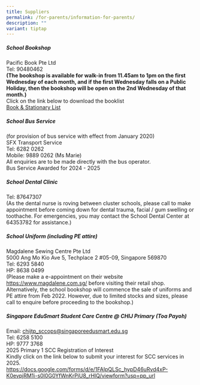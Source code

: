 ```yaml
---
title: Suppliers
permalink: /for-parents/information-for-parents/
description: ""
variant: tiptap
---
```

<h5>School Bookshop</h5>
<p>Pacific Book Pte Ltd
<br>Tel: 90480462
<br><strong>(The bookshop is available for walk-in from 11.45am to 1pm on the first Wednesday of each month, and if the first Wednesday falls on a Public Holiday, then the bookshop will be open on the 2nd Wednesday of that month.)</strong>
<br>Click on the link below to download the booklist
<br><a href="https://www.chijpritoapayoh.moe.edu.sg/for-parents/booklists/" rel="noopener noreferrer nofollow" target="_blank">Book &amp; Stationary List</a>
</p>
<h5>School Bus Service</h5>
<p>(for provision of bus service with effect from January 2020)
<br>SFX Transport Service
<br>Tel: 6282 0262
<br>Mobile: 9889 0262 (Ms Marie)
<br>All enquiries are to be made directly with the bus operator.
<br>Bus Service Awarded for 2024 - 2025</p>
<h5>School Dental Clinic</h5>
<p>Tel: 87647307
<br>(As the dental nurse is roving between cluster schools, please call to
make appointment before coming down for dental trauma, facial / gum swelling
or toothache. For emergencies, you may contact the School Dental Center
at 64353782 for assistance.)</p>
<h5>School Uniform (including PE attire)</h5>
<p>Magdalene Sewing Centre Pte Ltd
<br>5000 Ang Mo Kio Ave 5, Techplace 2 #05-09, Singapore 569870
<br>Tel: 6293 5840
<br>HP: 8638 0499
<br>(Please make a e-appointment on their website <a href="https://www.magdalene.com.sg/" rel="noopener noreferrer nofollow" target="_blank">https://www.magdalene.com.sg/</a> before
visiting their retail shop. Alternatively, the school bookshop will commence
the sale of uniforms and PE attire from Feb 2022. However, due to limited
stocks and sizes, please call to enquire before proceeding to the bookshop.)</p>
<h5>Singapore EduSmart Student Care Centre @ CHIJ Primary (Toa Payoh)</h5>
<p>Email: <a href="mailto:chijtp_sccops@singaporeedusmart.edu.sg" rel="noopener noreferrer nofollow" target="_blank">chijtp_sccops@singaporeedusmart.edu.sg</a>
<br>Tel: 6258 5100
<br>HP: 9777 3768
<br>2025 Primary 1 SCC Registration of Interest
<br>Kindly click on the link below to submit your interest for SCC services
in 2025.
<br><a href="https://docs.google.com/forms/d/e/1FAIpQLSc_hypD46uRvd4xP-K0evpjRM1i-s0I0G0YfWnKrPiU8_rHlQ/viewform?usp=pp_url" rel="noopener noreferrer nofollow" target="_blank">https://docs.google.com/forms/d/e/1FAIpQLSc_hypD46uRvd4xP-K0evpjRM1i-s0I0G0YfWnKrPiU8_rHlQ/viewform?usp=pp_url</a>
</p>
